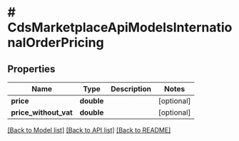 # # CdsMarketplaceApiModelsInternationalOrderPricing

## Properties

Name | Type | Description | Notes
------------ | ------------- | ------------- | -------------
**price** | **double** |  | [optional]
**price_without_vat** | **double** |  | [optional]

[[Back to Model list]](../../README.md#models) [[Back to API list]](../../README.md#endpoints) [[Back to README]](../../README.md)
